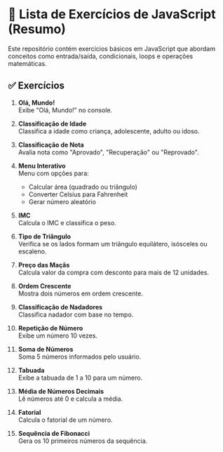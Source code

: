# 📘 Lista de Exercícios de JavaScript (Resumo)

Este repositório contém exercícios básicos em JavaScript que abordam conceitos como entrada/saída, condicionais, loops e operações matemáticas.

## ✅ Exercícios

1. **Olá, Mundo!**  
  Exibe "Olá, Mundo!" no console.

2. **Classificação de Idade**  
   Classifica a idade como criança, adolescente, adulto ou idoso.

3. **Classificação de Nota**  
   Avalia nota como "Aprovado", "Recuperação" ou "Reprovado".

4. **Menu Interativo**  
   Menu com opções para:
   - Calcular área (quadrado ou triângulo)  
   - Converter Celsius para Fahrenheit  
   - Gerar número aleatório

5. **IMC**  
   Calcula o IMC e classifica o peso.

6. **Tipo de Triângulo**  
   Verifica se os lados formam um triângulo equilátero, isósceles ou escaleno.

7. **Preço das Maçãs**  
   Calcula valor da compra com desconto para mais de 12 unidades.

8. **Ordem Crescente**  
   Mostra dois números em ordem crescente.

9. **Classificação de Nadadores**  
   Classifica nadador com base no tempo.

10. **Repetição de Número**  
    Exibe um número 10 vezes.

11. **Soma de Números**  
    Soma 5 números informados pelo usuário.

12. **Tabuada**  
    Exibe a tabuada de 1 a 10 para um número.

13. **Média de Números Decimais**  
    Lê números até 0 e calcula a média.

14. **Fatorial**  
    Calcula o fatorial de um número.

15. **Sequência de Fibonacci**  
    Gera os 10 primeiros números da sequência.
